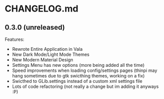 # CHANGELOG.md

## 0.3.0 (unreleased)

Features:

 - Rewrote Entire Application in Vala
 - New Dark Mode/Light Mode Themes
 - New Modern Material Design
 - Settings Menu has new options (more being added all the time)
 - Speed improvements when loading config/settings pages (thinpi may hang sometimes due to gtk swicthing themes, working on a fix)
 - Swicthed to GLib.settings instead of a custom xml settings file
 - Lots of code refactoring (not really a change but im adding it anyways :P)
